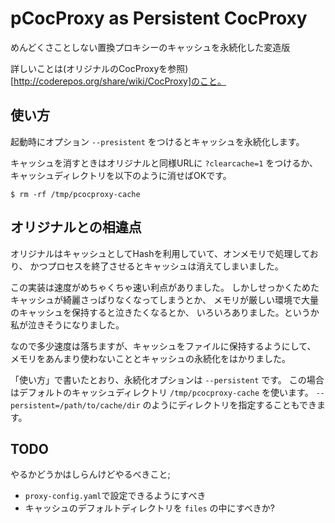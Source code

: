 pCocProxy as Persistent CocProxy
================================
めんどくさことしない置換プロキシーのキャッシュを永続化した変造版

詳しいことは(オリジナルのCocProxyを参照)[http://coderepos.org/share/wiki/CocProxy]のこと。


使い方
------
起動時にオプション `--presistent` をつけるとキャッシュを永続化します。

キャッシュを消すときはオリジナルと同様URLに `?clearcache=1` をつけるか、
キャッシュディレクトリを以下のように消せばOKです。

    $ rm -rf /tmp/pcocproxy-cache


オリジナルとの相違点
--------------------
オリジナルはキャッシュとしてHashを利用していて、オンメモリで処理しており、
かつプロセスを終了させるとキャッシュは消えてしまいました。

この実装は速度がめちゃくちゃ速い利点がありました。
しかしせっかくためたキャッシュが綺麗さっぱりなくなってしまうとか、
メモリが厳しい環境で大量のキャッシュを保持すると泣きたくなるとか、
いろいろありました。というか私が泣きそうになりました。

なので多少速度は落ちますが、キャッシュをファイルに保持するようにして、
メモリをあんまり使わないこととキャッシュの永続化をはかりました。

「使い方」で書いたとおり、永続化オプションは `--persistent` です。
この場合はデフォルトのキャッシュディレクトリ `/tmp/pcocproxy-cache` を使います。
`--persistent=/path/to/cache/dir` のようにディレクトリを指定することもできます。


TODO
----
やるかどうかはしらんけどやるべきこと;
*  `proxy-config.yaml`で設定できるようにすべき
* キャッシュのデフォルトディレクトリを `files` の中にすべきか?
